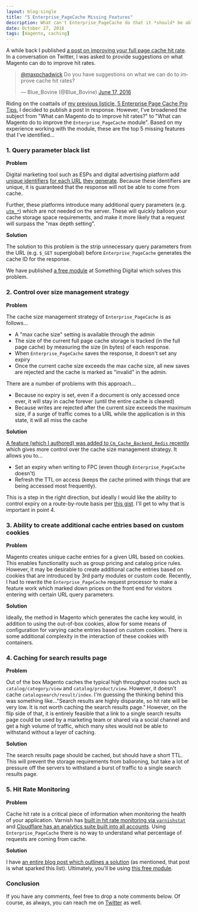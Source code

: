 ```yaml
---
layout: blog-single
title: "5 Enterprise_PageCache Missing Features"
description: What can't Enterprise_PageCache do that it *should* be able to do? This post dives into the module's critical missing features.
date: October 27, 2016
tags: [magento, caching]
---
```


A while back I published [a post on improving your full page cache hit rate](https://maxchadwick.xyz/blog/monitoring-magento-fpc-hit-rate). In a conversation on Twitter, I was asked to provide suggestions on what Magento can do to improve hit rates.

<blockquote class="twitter-tweet" data-lang="en"><p lang="en" dir="ltr"><a href="https://twitter.com/maxpchadwick">@maxpchadwick</a> Do you have suggestions on what we can do to improve cache hit rates?</p>&mdash; Blue_Bovine (@Blue_Bovine) <a href="https://twitter.com/Blue_Bovine/status/743819564983672832">June 17, 2016</a></blockquote>
<script async src="//platform.twitter.com/widgets.js" charset="utf-8"></script>

Riding on the coattails of [my previous listicle, 5 Enterprise Page Cache Pro Tips](https://maxchadwick.xyz/blog/5-enterprise-pagecache-pro-tips), I decided to publish a post in response. However, I've broadened the subject from "What can Magento do to improve hit rates?" to "What can Magento do to improve the `Enterprise_PageCache` module". Based on my experience working with the module, these are the top 5 missing features that I've identified...

### 1. Query parameter black list

**Problem**

Digital marketing tool such as ESPs and digital advertising platform add [unique identifiers](https://www.wordstream.com/gclid) [for each URL](https://www.google.com/search?q=_bta_tid) [they generate](https://www.google.com/search?q=mc_cid). Because these identifiers are unique, it is guaranteed that the response will not be able to come from cache. 

Further, these platforms introduce many additional query parameters (e.g. [`utm_*`](https://en.wikipedia.org/wiki/UTM_parameters)) which are not needed on the server. These will quickly balloon your cache storage space requirements, and make it more likely that a request will surpass the "max depth setting".

**Solution**

The solution to this problem is the strip unnecessary query parameters from the URL (e.g. `$_GET` superglobal) before `Enterprise_PageCache` generates the cache ID for the response.

We have published [a free module](https://github.com/sdinteractive/SomethingDigital_PageCacheParams) at Something Digital which solves this problem.    

### 2. Control over size management strategy

**Problem**

The cache size management strategy of `Enterprise_PageCache` is as follows...

- A "max cache size" setting is available through the admin
- The size of the current full page cache storage is tracked (in the full page cache) by measuring the size (in bytes) of each response.
- When `Enterprise_PageCache` saves the response, it doesn't set any expiry
- Once the current cache size exceeds the max cache size, all new saves are rejected and the cache is marked as "invalid" in the admin.

There are a number of problems with this approach...

- Because no expiry is set, even if a document is only accessed once ever, it will stay in cache forever (until the entire cache is cleared)
- Because writes are rejected after the current size exceeds the maximum size, if a surge of traffic comes to a URL while the application is in this state, it will all miss the cache

**Solution**

[A feature (which I authored) was added to `Cm_Cache_Backend_Redis` recently](https://github.com/colinmollenhour/Cm_Cache_Backend_Redis/pull/111) which gives more control over the cache size management strategy. It allows you to...

- Set an expiry when writing to FPC (even though `Enterprise_PageCache` doesn't)
- Refresh the TTL on access (keeps the cache primed with things that are being accessed most frequently).

This is a step in the right direction, but ideally I would like the ability to control expiry on a route-by-route basis per [this gist](https://gist.github.com/mpchadwick/0265e75241b7c1440f3521d78472ae43). I'll get to why that is important in point 4.

### 3. Ability to create additional cache entries based on custom cookies

**Problem**

Magento creates unique cache entries for a given URL based on cookies. This enables functionality such as group pricing and catalog price rules. However, it may be desirable to create additional cache entries based on cookies that are introduced by 3rd party modules or custom code. Recently, I had to rewrite the `Enterprise_PageCache` request processor to make a feature work which marked down prices on the front end for visitors entering with certain URL query parameters.

**Solution**

Ideally, the method in Magento which generates the cache key would, in addition to using the out-of-box cookies, allow for some means of configuration for varying cache entries based on custom cookies. There is some additional complexity in the interaction of these cookies with containers.

### 4. Caching for search results page

**Problem**

Out of the box Magento caches the typical high throughput routes such as `catalog/category/view` and `catalog/product/view`. However, it doesn't cache `catalogsearch/result/index`. I'm guessing the thinking behind this was something like..."Search results are highly disparate, so hit rate will be very low. It is not worth caching the search results page." However, on the flip side of that, it is entirely feasible that a link to a single search results page could be used by a marketing team or shared via a social channel and get a high volume of traffic, which many sites would not be able to withstand without a layer of caching.

**Solution**

The search results page should be cached, but should have a short TTL. This will prevent the storage requirements from ballooning, but take a lot of pressure off the servers to withstand a burst of traffic to a single search results page.

### 5. Hit Rate Monitoring

**Problem**

Cache hit rate is a critical piece of information when monitoring the health of your application. Varnish has [built in hit rate monitoring via `varnishstat`](https://www.varnish-cache.org/docs/trunk/reference/varnishstat.html) and [Cloudflare has an analytics suite built into all accounts](https://www.cloudflare.com/analytics/). Using `Enterprise_PageCache` there is no way to understand what percentage of requests are coming from cache.

**Solution**

I have [an entire blog post which outlines a solution](https://maxchadwick.xyz/blog/monitoring-magento-fpc-hit-rate) (as mentioned, that post is what sparked this list). Ultimately, you'll be using [this free module](https://github.com/mpchadwick/Mpchadwick_PageCacheHitRate).

### Conclusion

If you have any comments, feel free to drop a note comments below. Of course, as always, you can reach me on [Twitter](http://twitter.com/maxpchadwick) as well.
